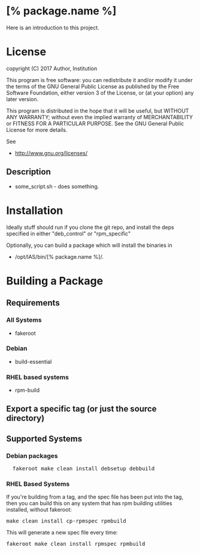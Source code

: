 # [% package.name %]

Here is an introduction to this project.

# License

copyright (C) 2017 Author, Institution

This program is free software: you can redistribute it and/or modify
it under the terms of the GNU General Public License as published by
the Free Software Foundation, either version 3 of the License, or
(at your option) any later version.

This program is distributed in the hope that it will be useful,
but WITHOUT ANY WARRANTY; without even the implied warranty of
MERCHANTABILITY or FITNESS FOR A PARTICULAR PURPOSE.  See the
GNU General Public License for more details.

See 

* http://www.gnu.org/licenses/

## Description

* some_script.sh - does something.

# Installation

Ideally stuff should run if you clone the git repo, and install the deps specified
in either "deb_control" or "rpm_specific"

Optionally, you can build a package which will install the binaries in

* /opt/IAS/bin/[% package.name %]/.

# Building a Package

## Requirements

### All Systems

* fakeroot

### Debian

* build-essential

### RHEL based systems

* rpm-build

## Export a specific tag (or just the source directory)

## Supported Systems

### Debian packages

<pre>
  fakeroot make clean install debsetup debbuild
</pre>

### RHEL Based Systems

If you're building from a tag, and the spec file has been put
into the tag, then you can build this on any system that has
rpm building utilities installed, without fakeroot:

<pre>
make clean install cp-rpmspec rpmbuild
</pre>

This will generate a new spec file every time:

<pre>
fakeroot make clean install rpmspec rpmbuild
</pre>

